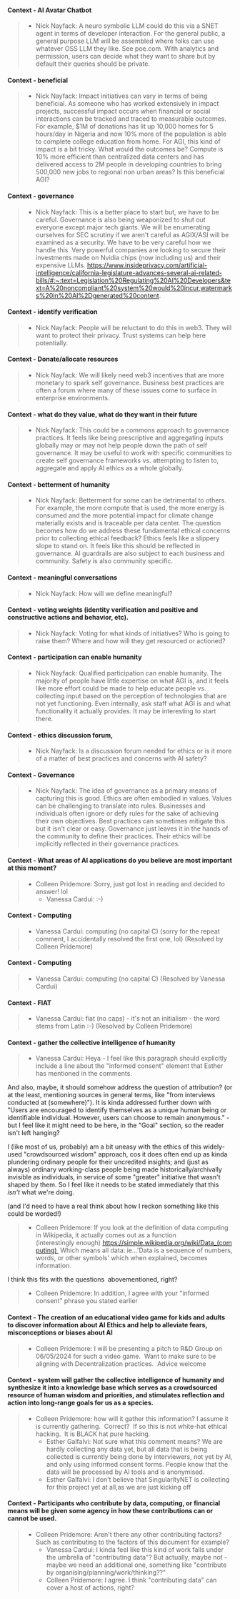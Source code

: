 #### Context - AI Avatar Chatbot
> * Nick Nayfack: A neuro symbolic LLM could do this via a SNET agent in terms of developer interaction. For the general public, a general purpose LLM will be assembled where folks can use whatever OSS LLM they like. See poe.com. With analytics and permission, users can decide what they want to share but by default their queries should be private.
> 
#### Context - beneficial
> * Nick Nayfack: Impact initiatives can vary in terms of being beneficial. As someone who has worked extensively in impact projects, successful impact occurs when financial or social interactions can be tracked and traced to measurable outcomes. For example, $1M of donations has lit up 10,000 homes for 5 hours/day in Nigeria and now 10% more of the population is able to complete college education from home. For AGI, this kind of impact is a bit tricky. What would the outcomes be? Compute is 10% more efficient than centralized data centers and has delivered access to 2M people in developing countries to bring 500,000 new jobs to regional non urban areas? Is this beneficial AGI?
> 
#### Context - governance
> * Nick Nayfack: This is a better place to start but, we have to be careful. Governance is also being weaponized to shut out everyone except major tech giants. We will be enumerating ourselves for SEC scrutiny if we aren't careful as AGIX/ASI will be examined as a security. We have to be very careful how we handle this. Very powerful companies are looking to secure their investments made on Nvidia chips (now including us) and their expensive LLMs. https://www.insideprivacy.com/artificial-intelligence/california-legislature-advances-several-ai-related-bills/#:~:text=Legislation%20Regulating%20AI%20Developers&text=A%20noncompliant%20system%20would%20incur,watermarks%20in%20AI%2Dgenerated%20content.
> 
#### Context - identify verification
> * Nick Nayfack: People will be reluctant to do this in web3. They will want to protect their privacy. Trust systems can help here potentially.
> 
#### Context - Donate/allocate resources
> * Nick Nayfack: We will likely need web3 incentives that are more monetary to spark self governance. Business best practices are often a forum where many of these issues come to surface in enterprise environments.
> 
#### Context - what do they value, what do they want in their future
> * Nick Nayfack: This could be a commons approach to governance practices. It feels like being prescriptive and aggregating inputs globally may or may not help people down the path of self governance. It may be useful to work with specific communities to create self governance frameworks vs. attempting to listen to, aggregate and apply AI ethics as a whole globally.
> 
#### Context - betterment of humanity
> * Nick Nayfack: Betterment for some can be detrimental to others. For example, the more compute that is used, the more energy is consumed and the more potential impact for climate change materially exists and is traceable per data center. The question becomes how do we address these fundamental ethical concerns prior to collecting ethical feedback? Ethics feels like a slippery slope to stand on. It feels like this should be reflected in governance. AI guardrails are also subject to each business and community. Safety is also community specific.
> 
#### Context - meaningful conversations
> * Nick Nayfack: How will we define meaningful?
> 
#### Context - voting weights (identity verification and positive and constructive actions and behavior, etc).
> * Nick Nayfack: Voting for what kinds of initiatives? Who is going to raise them? Where and how will they get resourced or actioned?
> 
#### Context - participation can enable humanity
> * Nick Nayfack: Qualified participation can enable humanity. The majority of people have little expertise on what AGI is, and it feels like more effort could be made to help educate people vs. collecting input based on the perception of technologies that are not yet functioning. Even internally, ask staff what AGI is and what functionality it actually provides. It may be interesting to start there.
> 
#### Context - ethics discussion forum,
> * Nick Nayfack: Is a discussion forum needed for ethics or is it more of a matter of best practices and concerns with AI safety?
> 
#### Context - Governance
> * Nick Nayfack: The idea of governance as a primary means of capturing this is good. Ethics are often embodied in values. Values can be challenging to translate into rules. Businesses and individuals often ignore or defy rules for the sake of achieving their own objectives. Best practices can sometimes mitigate this but it isn't clear or easy. Governance just leaves it in the hands of the community to define their practices. Their ethics will be implicitly reflected in their governance practices.
> 
#### Context - What areas of AI applications do you believe are most important at this moment?
> * Colleen Pridemore: Sorry, just got lost in reading and decided to answer! lol
>   - Vanessa Cardui: :-)
> 
#### Context - Computing
> * Vanessa Cardui: computing (no capital C) 
(sorry for the repeat comment, I accidentally resolved the first one, lol) (Resolved by Colleen Pridemore)
> 
#### Context - Computing
> * Vanessa Cardui: computing (no capital C) (Resolved by Vanessa Cardui)
> 
#### Context - FIAT
> * Vanessa Cardui: fiat
(no caps) - it's not an initialism - the word stems from Latin :-) (Resolved by Colleen Pridemore)
> 
#### Context - gather the collective intelligence of humanity
> * Vanessa Cardui: Heya - I feel like this paragraph should explicitly include a line about the "informed consent" element that Esther has mentioned in the comments. 

And also, maybe, it should somehow address the question of attribution? (or at the least, mentioning sources in general terms, like "from interviews conducted at (somewhere)"). It is kinda addressed further down with "Users are encouraged to identify themselves as a unique human being or identifiable individual. However, users can choose to remain anonymous." - but I feel like it might need to be here, in the "Goal" section, so the reader isn't left hanging?

I (like most of us, probably) am a bit uneasy with the ethics of this widely-used "crowdsourced wisdom" approach, cos it does often end up as kinda plundering ordinary people for their uncredited insights; and (just as always) ordinary working-class people being made historically/archivally invisible as individuals, in service of some "greater" initiative that wasn't shaped by them. So I feel like it needs to be stated immediately that this *isn't* what we're doing.

(and I'd need to have a real think about how I reckon something like this could be worded!)
>   - Colleen Pridemore: If you look at the definition of data computing in Wikipedia, it actually comes out as a function  (interestingly enough) https://simple.wikipedia.org/wiki/Data_(computing)  Which means all data: ie...'Data is a sequence of numbers, words, or other symbols' which when explained, becomes information.

I think this fits with the questions  abovementioned, right?
>   - Colleen Pridemore: In addition, I agree with your "informed consent" phrase you stated earlier
> 
#### Context - The creation of an educational video game for kids and adults to discover information about AI Ethics and help to alleviate fears, misconceptions or biases about AI
> * Colleen Pridemore: I will be presenting a pitch to R&D Group on 06/05/2024 for such a video game.  Want to make sure to be aligning with Decentralization practices.  Advice welcome
> 
#### Context - system will gather the collective intelligence of humanity and synthesize it into a knowledge base which serves as a crowdsourced resource of human wisdom and priorities, and stimulates reflection and action into long-range goals for us as a species.
> * Colleen Pridemore: how will it gather this information? I assume it is currently gathering.  Correct?  If so this is not white-hat ethical hacking.  It is BLACK hat pure hacking.
>   - Esther Galfalvi: Not sure what this comment means? We are hardly collecting any data yet, but all data that is being collected is currently being done by interviewers, not yet by AI, and only using informed consent forms. People know that the data will be processed by AI tools and is anonymised.
>   - Esther Galfalvi: I don’t believe that SingularityNET is collecting for this project yet at all,as we are just kicking off
> 
#### Context - Participants who contribute by data, computing, or financial means will be given some agency in how these contributions can or cannot be used.
> * Colleen Pridemore: Aren't there any other contributing factors? Such as contributing to the factors of this document for example?
>   - Vanessa Cardui: I kinda feel like this kind of work falls under the umbrella of "contributing data"? But actually, maybe not - maybe we need an additional one, something like "contribute by organising/planning/work/thinking??"
>   - Colleen Pridemore: I agree. I think "contributing data" can cover a host of actions, right?
> 
